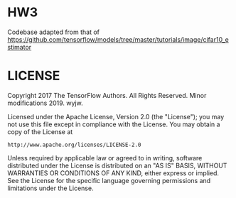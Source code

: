 # HW3

Codebase adapted from that of https://github.com/tensorflow/models/tree/master/tutorials/image/cifar10_estimator

# LICENSE

Copyright 2017 The TensorFlow Authors. All Rights Reserved. 
Minor modifications 2019. wyjw.

Licensed under the Apache License, Version 2.0 (the "License");
you may not use this file except in compliance with the License.
You may obtain a copy of the License at

    http://www.apache.org/licenses/LICENSE-2.0

Unless required by applicable law or agreed to in writing, software
distributed under the License is distributed on an "AS IS" BASIS,
WITHOUT WARRANTIES OR CONDITIONS OF ANY KIND, either express or implied.
See the License for the specific language governing permissions and
limitations under the License.
